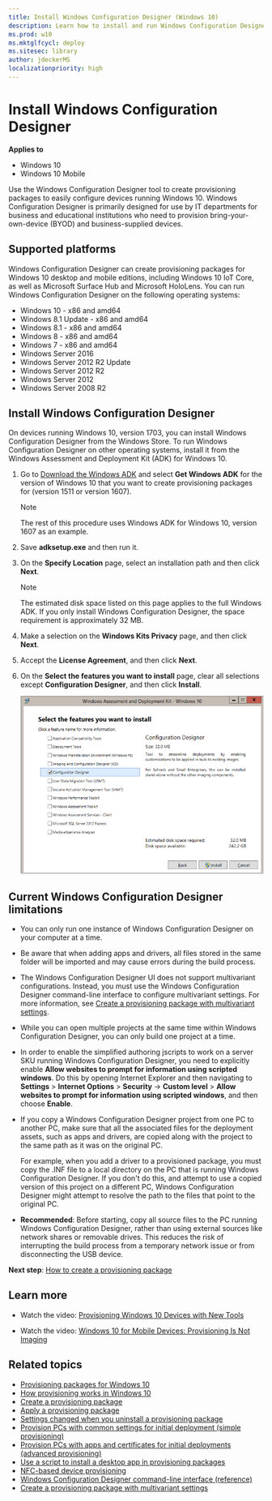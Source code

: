 ```yaml
---
title: Install Windows Configuration Designer (Windows 10)
description: Learn how to install and run Windows Configuration Designer. 
ms.prod: w10
ms.mktglfcycl: deploy
ms.sitesec: library
author: jdeckerMS
localizationpriority: high
---
```


# Install Windows Configuration Designer


**Applies to**

-   Windows 10
-   Windows 10 Mobile

Use the Windows Configuration Designer tool to create provisioning packages to easily configure devices running Windows 10. Windows Configuration Designer is primarily designed for use by IT departments for business and educational institutions who need to provision bring-your-own-device (BYOD) and business-supplied devices.

## Supported platforms

Windows Configuration Designer can create provisioning packages for Windows 10 desktop and mobile editions, including Windows 10 IoT Core, as well as Microsoft Surface Hub and Microsoft HoloLens. You can run Windows Configuration Designer on the following operating systems:

- Windows 10 - x86 and amd64
- Windows 8.1 Update - x86 and amd64
- Windows 8.1 - x86 and amd64
- Windows 8 - x86 and amd64
- Windows 7 - x86 and amd64
- Windows Server 2016
- Windows Server 2012 R2 Update
- Windows Server 2012 R2
- Windows Server 2012
- Windows Server 2008 R2

## Install Windows Configuration Designer

On devices running Windows 10, version 1703, you can install Windows Configuration Designer from the Windows Store. To run Windows Configuration Designer on other operating systems, install it from the Windows Assessment and Deployment Kit (ADK) for Windows 10. 

1. Go to [Download the Windows ADK](https://developer.microsoft.com/windows/hardware/windows-assessment-deployment-kit) and select **Get Windows ADK** for the version of Windows 10 that you want to create provisioning packages for (version 1511 or version 1607).

    >[!NOTE]
    >The rest of this procedure uses Windows ADK for Windows 10, version 1607 as an example.
    
2. Save **adksetup.exe** and then run it.

3. On the **Specify Location** page, select an installation path and then click **Next**.
    >[!NOTE]
    >The estimated disk space listed on this page applies to the full Windows ADK. If you only install Windows Configuration Designer, the space requirement is approximately 32 MB.
4. Make a selection on the **Windows Kits Privacy** page, and then click **Next**.

5. Accept the **License Agreement**, and then click **Next**.

6. On the **Select the features you want to install** page, clear all selections except **Configuration Designer**, and then click **Install**.

    ![Only Configuration Designer selected for installation](images/icd-install.png)

## Current Windows Configuration Designer limitations


- You can only run one instance of Windows Configuration Designer on your computer at a time.

- Be aware that when adding apps and drivers, all files stored in the same folder will be imported and may cause errors during the build process.

- The Windows Configuration Designer UI does not support multivariant configurations. Instead, you must use the Windows Configuration Designer command-line interface to configure multivariant settings. For more information, see [Create a provisioning package with multivariant settings](provisioning-multivariant.md).

- While you can open multiple projects at the same time within Windows Configuration Designer, you can only build one project at a time.

- In order to enable the simplified authoring jscripts to work on a server SKU running Windows Configuration Designer, you need to explicitly enable **Allow websites to prompt for information using scripted windows**. Do this by opening Internet Explorer and then navigating to **Settings** > **Internet Options** > **Security**  -> **Custom level** > **Allow websites to prompt for information using scripted windows**, and then choose **Enable**. 

- If you copy a Windows Configuration Designer project from one PC to another PC, make sure that all the associated files for the deployment assets, such as apps and drivers, are copied along with the project to the same path as it was on the original PC. 

    For example, when you add a driver to a provisioned package, you must copy the .INF file to a local directory on the PC that is running Windows Configuration Designer. If you don't do this, and attempt to use a copied version of this project on a different PC, Windows Configuration Designer might attempt to resolve the path to the files that point to the original PC.
 
- **Recommended**: Before starting, copy all source files to the PC running Windows Configuration Designer, rather than using external sources like network shares or removable drives. This reduces the risk of interrupting the build process from a temporary network issue or from disconnecting the USB device.

**Next step**: [How to create a provisioning package](provisioning-create-package.md)

## Learn more

-   Watch the video: [Provisioning Windows 10 Devices with New Tools](https://go.microsoft.com/fwlink/p/?LinkId=615921)

-   Watch the video: [Windows 10 for Mobile Devices: Provisioning Is Not Imaging](https://go.microsoft.com/fwlink/p/?LinkId=615922)

## Related topics

- [Provisioning packages for Windows 10](provisioning-packages.md)
- [How provisioning works in Windows 10](provisioning-how-it-works.md)
- [Create a provisioning package](provisioning-create-package.md)
- [Apply a provisioning package](provisioning-apply-package.md)
- [Settings changed when you uninstall a provisioning package](provisioning-uninstall-package.md)
- [Provision PCs with common settings for initial deployment (simple provisioning)](provision-pcs-for-initial-deployment.md)
- [Provision PCs with apps and certificates for initial deployments (advanced provisioning)](provision-pcs-with-apps-and-certificates.md)
- [Use a script to install a desktop app in provisioning packages](provisioning-script-to-install-app.md)
- [NFC-based device provisioning](provisioning-nfc.md)
- [Windows Configuration Designer command-line interface (reference)](provisioning-command-line.md)
- [Create a provisioning package with multivariant settings](provisioning-multivariant.md)



 

 





